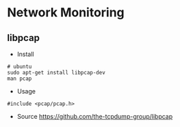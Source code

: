 # Network Monitoring

## libpcap
* Install
```
# ubuntu
sudo apt-get install libpcap-dev
man pcap
```
* Usage
```
#include <pcap/pcap.h>
```
* Source
https://github.com/the-tcpdump-group/libpcap

